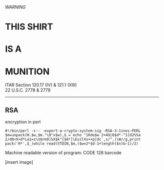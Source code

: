 *WARNING*

# THIS SHIRT
# IS A
# MUNITION

ITAR Section 120.17 (IV) & 121.1 (XIII)<br>
22 U.S.C. 2778 & 2779

-----

## RSA

encryption in perl

```
#!/bin/perl -s-- -export-a-crypto-system-sig -RSA-3-1ines-PERL
$m=unpack(H.$w,$m."\0"x$w),$_=`echo "16do$w 2+4Oi0$d*-^1[d2%Sa
2/d0<X+d*La1=z\U$n%0]SX$k"[$m*]\EszlXx++p|dc`,s/^.|\W//g,print
pack('H*',$_)while read(STDIN,$m,($w=2*$d-1+length($n)&~1)/2)
```


Machine readable version of program: CODE 128 barcode

[insert image]
